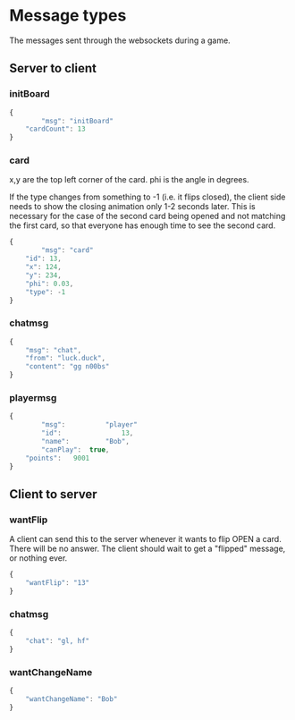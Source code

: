 Message types
=============
The messages sent through the websockets during a game.

Server to client
----------------
### initBoard
```javascript
{
		"msg": "initBoard"
    "cardCount": 13
}
```

### card
x,y are the top left corner of the card.
phi is the angle in degrees.

If the type changes from something to -1 (i.e. it flips closed),
the client side needs to show the closing animation only 1-2 seconds later.
This is necessary for the case of the second card being opened and not matching
the first card, so that everyone has enough time to see the second card.
```javascript
{
		"msg": "card"
    "id": 13,
    "x": 124,
    "y": 234,
    "phi": 0.03,
    "type": -1
}
```

### chatmsg
```javascript
{
    "msg": "chat",
    "from": "luck.duck",
    "content": "gg n00bs"
}
```

### playermsg
```javascript
{
		"msg":			"player"
		"id":				13,
		"name":			"Bob",
		"canPlay":	true,
    "points": 	9001
}
```

Client to server
----------------

### wantFlip
A client can send this to the server whenever it wants to flip OPEN a card. There will be no answer.
The client should wait to get a "flipped" message, or nothing ever.
```javascript
{
    "wantFlip": "13"
}
```

### chatmsg
```javascript
{
    "chat": "gl, hf"
}
```

### wantChangeName
```javascript
{
    "wantChangeName": "Bob"
}
```
